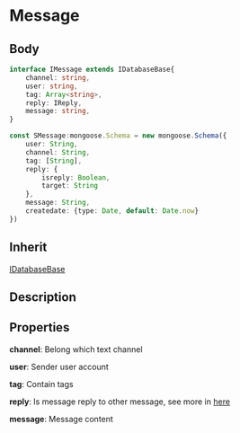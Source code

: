 # Message

## Body
```typescript
interface IMessage extends IDatabaseBase{
    channel: string,
    user: string,
    tag: Array<string>,
    reply: IReply,
    message: string,
}
```
```typescript
const SMessage:mongoose.Schema = new mongoose.Schema({
    user: String,
    channel: String,
    tag: [String],
    reply: {
        isreply: Boolean,
        target: String
    },
    message: String,
    createdate: {type: Date, default: Date.now}
})
```

## Inherit

[IDatabaseBase](./../../base/IDatabaseBase.md)

## Description

## Properties

**channel**: Belong which text channel

**user**: Sender user account

**tag**: Contain tags

**reply**: Is message reply to other message, see more in [here](./IReply.md)

**message**: Message content